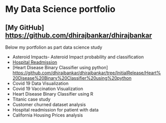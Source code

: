 My Data Science portfolio
================

## [My GitHub] https://github.com/dhirajbankar/dhirajbankar

Below my portfolion as part data science study 

- Asteroid Impacts- Asteroid Impact probability and classification
- [Hospital Readmission](https://github.com/dhirajbankar/dhirajbankar/tree/InitialRelease/Hospital%20Readmission) 
- [Heart Disease Binary Classifier using python] https://github.com/dhirajbankar/dhirajbankar/tree/InitialRelease/Heart%20Disease%20Binary%20Classifier%20using%20python
-  Covid 19 Data Visualization
-  Covid 19 Vaccination Visualization
-  Heart Disease Binary Classifier using R
-  Titanic case study
-  Customer churned dataset analysis
-  Hospital readmission for patient with data
-  California Housing Prices analysis


